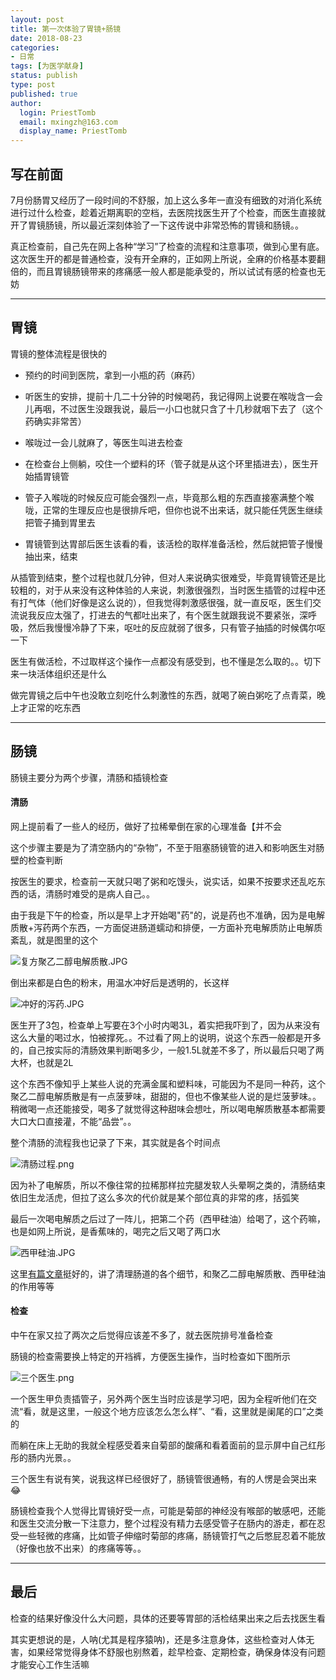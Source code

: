 ```yaml
---
layout: post
title: 第一次体验了胃镜+肠镜
date: 2018-08-23
categories:
- 日常
tags: [为医学献身]
status: publish
type: post
published: true
author:
  login: PriestTomb
  email: mxingzh@163.com
  display_name: PriestTomb
---
```


## 写在前面

7月份肠胃又经历了一段时间的不舒服，加上这么多年一直没有细致的对消化系统进行过什么检查，趁着近期离职的空档，去医院找医生开了个检查，而医生直接就开了胃镜肠镜，所以最近深刻体验了一下这传说中非常恐怖的胃镜和肠镜。。

真正检查前，自己先在网上各种“学习”了检查的流程和注意事项，做到心里有底。这次医生开的都是普通检查，没有开全麻的，正如网上所说，全麻的价格基本要翻倍的，而且胃镜肠镜带来的疼痛感一般人都是能承受的，所以试试有感的检查也无妨

---

## 胃镜

胃镜的整体流程是很快的

* 预约的时间到医院，拿到一小瓶的药（麻药）

* 听医生的安排，提前十几二十分钟的时候喝药，我记得网上说要在喉咙含一会儿再咽，不过医生没跟我说，最后一小口也就只含了十几秒就咽下去了（这个药确实非常苦）

* 喉咙过一会儿就麻了，等医生叫进去检查

* 在检查台上侧躺，咬住一个塑料的环（管子就是从这个环里插进去），医生开始插胃镜管

* 管子入喉咙的时候反应可能会强烈一点，毕竟那么粗的东西直接塞满整个喉咙，正常的生理反应也是很排斥吧，但你也说不出来话，就只能任凭医生继续把管子捅到胃里去

* 胃镜管到达胃部后医生该看的看，该活检的取样准备活检，然后就把管子慢慢抽出来，结束

从插管到结束，整个过程也就几分钟，但对人来说确实很难受，毕竟胃镜管还是比较粗的，对于从来没有这种体验的人来说，刺激很强烈，当时医生插管的过程中还有打气体（他们好像是这么说的），但我觉得刺激感很强，就一直反呕，医生们交流说我反应太强了，打进去的气都吐出来了，有个医生就跟我说不要紧张，深呼吸，然后我慢慢冷静了下来，呕吐的反应就弱了很多，只有管子抽插的时候偶尔呕一下

医生有做活检，不过取样这个操作一点都没有感受到，也不懂是怎么取的。。切下来一块活体组织还是什么

做完胃镜之后中午也没敢立刻吃什么刺激性的东西，就喝了碗白粥吃了点青菜，晚上才正常的吃东西

---

## 肠镜

肠镜主要分为两个步骤，清肠和插镜检查

#### 清肠

网上提前看了一些人的经历，做好了拉稀晕倒在家的心理准备【并不会

这个步骤主要是为了清空肠内的“杂物”，不至于阻塞肠镜管的进入和影响医生对肠壁的检查判断

按医生的要求，检查前一天就只喝了粥和吃馒头，说实话，如果不按要求还乱吃东西的话，清肠时难受的是病人自己。。

由于我是下午的检查，所以是早上才开始喝"药"的，说是药也不准确，因为是电解质散+泻药两个东西，一方面促进肠道蠕动和排便，一方面补充电解质防止电解质紊乱，就是图里的这个

![复方聚乙二醇电解质散.JPG](https://i.loli.net/2018/11/07/5be2f39ac196a.jpg)

倒出来都是白色的粉末，用温水冲好后是透明的，长这样

![冲好的泻药.JPG](https://i.loli.net/2018/11/07/5be2f399496f9.jpg)

医生开了3包，检查单上写要在3个小时内喝3L，着实把我吓到了，因为从来没有这么大量的喝过水，怕被撑死。。不过看了网上的说明，说这个东西一般都是开多的，自己按实际的清肠效果判断喝多少，一般1.5L就差不多了，所以最后只喝了两大杯，也就是2L

这个东西不像知乎上某些人说的充满金属和塑料味，可能因为不是同一种药，这个聚乙二醇电解质散是有一点菠萝味，甜甜的，但也不像某些人说的是烂菠萝味。。稍微喝一点还能接受，喝多了就觉得这种甜味会想吐，所以喝电解质散基本都需要大口大口直接灌，不能“品尝”。。

整个清肠的流程我也记录了下来，其实就是各个时间点

![清肠过程.png](https://i.loli.net/2018/11/07/5be2f3a50f9e5.png)

因为补了电解质，所以不像往常的拉稀那样拉完腿发软人头晕啊之类的，清肠结束依旧生龙活虎，但拉了这么多次的代价就是某个部位真的非常的疼，括弧笑

最后一次喝电解质之后过了一阵儿，把第二个药（西甲硅油）给喝了，这个药嘛，也是如网上所说，是香蕉味的，喝完之后又喝了两口水

![西甲硅油.JPG](https://i.loli.net/2018/11/07/5be2f39a7d941.jpg)

这里[有篇文章](http://xhk.tjmugh.com.cn/NewsShow.aspx?ID=587)挺好的，讲了清理肠道的各个细节，和聚乙二醇电解质散、西甲硅油的作用等等

#### 检查

中午在家又拉了两次之后觉得应该差不多了，就去医院排号准备检查

肠镜的检查需要换上特定的开裆裤，方便医生操作，当时检查如下图所示

![三个医生.png](https://i.loli.net/2018/11/07/5be2f39a6c662.png)

一个医生甲负责插管子，另外两个医生当时应该是学习吧，因为全程听他们在交流“看，就是这里，一般这个地方应该怎么怎么样”、“看，这里就是阑尾的口”之类的

而躺在床上无助的我就全程感受着来自菊部的酸痛和看着面前的显示屏中自己红彤彤的肠内光景。。

三个医生有说有笑，说我这样已经很好了，肠镜管很通畅，有的人愣是会哭出来 😂

肠镜检查我个人觉得比胃镜好受一点，可能是菊部的神经没有喉部的敏感吧，还能和医生交流分散一下注意力，整个过程没有精力去感受管子在肠内的游走，都在忍受一些轻微的疼痛，比如管子伸缩时菊部的疼痛，肠镜管打气之后憋屁忍着不能放（好像也放不出来）的疼痛等等。。

---

## 最后

检查的结果好像没什么大问题，具体的还要等胃部的活检结果出来之后去找医生看

其实更想说的是，人呐(尤其是程序猿呐)，还是多注意身体，这些检查对人体无害，如果经常觉得身体不舒服也别熬着，趁早检查、定期检查，确保身体没有问题才能安心工作生活嘛
